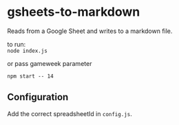 # gsheets-to-markdown
Reads from a Google Sheet and writes to a markdown file.    
    

to run:    
````node index.js````

or pass gameweek parameter  

````npm start -- 14````

## Configuration

Add the correct spreadsheetId in `config.js`.

